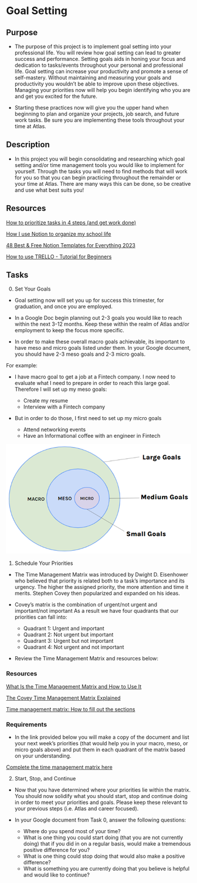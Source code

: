 # Goal Setting

## Purpose

- The purpose of this project is to implement goal setting into your professional life. You will review how goal setting can lead to greater success and performance. Setting goals aids in honing your focus and dedication to tasks/events throughout your personal and professional life. Goal setting can increase your productivity and promote a sense of self-mastery. Without maintaining and measuring your goals and productivity you wouldn’t be able to improve upon these objectives. Managing your priorities now will help you begin identifying who you are and get you excited for the future.

- Starting these practices now will give you the upper hand when beginning to plan and organize your projects, job search, and future work tasks. Be sure you are implementing these tools throughout your time at Atlas.

## Description

- In this project you will begin consolidating and researching which goal setting and/or time management tools you would like to implement for yourself. Through the tasks you will need to find methods that will work for you so that you can begin practicing throughout the remainder or your time at Atlas. There are many ways this can be done, so be creative and use what best suits you!

## Resources

[How to prioritize tasks in 4 steps (and get work done)](https://intranet.atlasschool.com/rltoken/PSZ3eP-R_rW_MZ3yz1RaIA)

[How I use Notion to organize my school life](https://intranet.atlasschool.com/rltoken/m1ZavWq8CggcbJkzZgkcmw)

[48 Best & Free Notion Templates for Everything 2023](https://intranet.atlasschool.com/rltoken/QG8P_Ndp7elO5PVCyknZhw)

[How to use TRELLO - Tutorial for Beginners](https://intranet.atlasschool.com/rltoken/hfO1TWRaukbqBVJ7ou-ITw)

## Tasks

0. Set Your Goals

- Goal setting now will set you up for success this trimester, for graduation, and once you are employed.

- In a Google Doc begin planning out 2-3 goals you would like to reach within the next 3-12 months. Keep these within the realm of Atlas and/or employment to keep the focus more specific.

- In order to make these overall macro goals achievable, its important to have meso and micro goals listed under them. In your Google document, you should have 2-3 meso goals and 2-3 micro goals.

For example:

- I have macro goal to get a job at a Fintech company. I now need to evaluate what I need to prepare in order to reach this large goal. Therefore I will set up my meso goals:
  - Create my resume
  - Interview with a Fintech company

- But in order to do those, I first need to set up my micro goals
  - Attend networking events
  - Have an Informational coffee with an engineer in Fintech

![Goals](goals-1.png)

1. Schedule Your Priorities

- The Time Management Matrix was introduced by Dwight D. Eisenhower who believed that priority is related both to a task’s importance and its urgency. The higher the assigned priority, the more attention and time it merits. Stephen Covey then popularized and expanded on his ideas.

- Covey’s matrix is the combination of urgent/not urgent and important/not important As a result we have four quadrants that our priorities can fall into:

  - Quadrant 1: Urgent and important
  - Quadrant 2: Not urgent but important
  - Quadrant 3: Urgent but not important
  - Quadrant 4: Not urgent and not important

- Review the Time Management Matrix and resources below:

### Resources

[What Is the Time Management Matrix and How to Use It](https://intranet.atlasschool.com/rltoken/eeLCudbzUwgjjJF9o6XukQ)

[The Covey Time Management Matrix Explained](https://intranet.atlasschool.com/rltoken/DA0gERmTgTFWNFML_tptHw)

[Time management matrix: How to fill out the sections](https://intranet.atlasschool.com/rltoken/929SMuybNF5h1y2MDnjc8w)

### Requirements

- In the link provided below you will make a copy of the document and list your next week’s priorities (that would help you in your macro, meso, or micro goals above) and put them in each quadrant of the matrix based on your understanding.

[Complete the time management matrix here](https://intranet.atlasschool.com/rltoken/IkEx95WMZS5xdyi2IIrXIA)

2. Start, Stop, and Continue

- Now that you have determined where your priorities lie within the matrix. You should now solidify what you should start, stop and continue doing in order to meet your priorities and goals. Please keep these relevant to your previous steps (i.e. Atlas and career focused).

- In your Google document from Task 0, answer the following questions:

  - Where do you spend most of your time?
  - What is one thing you could start doing (that you are not currently doing) that if you did in on a regular basis, would make a tremendous positive difference for you?
  - What is one thing could stop doing that would also make a positive difference?
  - What is something you are currently doing that you believe is helpful and would like to continue?
